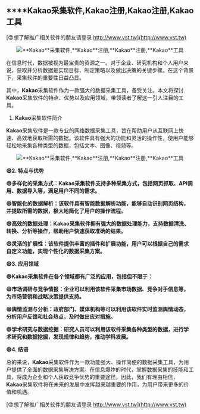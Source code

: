 ## ****Kakao**采集软件,**Kakao**注册,**Kakao**注册,**Kakao**工具**

[😍想了解推广相关软件的朋友请登录 http://www.vst.tw](http://www.vst.tw)

 <center><img src="https://vst.tw/MP4/tuiguang/png/2.png" alt="**Kakao**采集软件,**Kakao**注册,**Kakao**注册,**Kakao**工具"></center>

在信息时代，数据被视为最宝贵的资源之一。对于企业、研究机构和个人用户来说，获取并分析数据是实现目标、制定策略以及做出决策的关键步骤。在这个背景下，采集软件的重要性日益凸显。

其中，**Kakao**采集软件作为一款强大的数据采集工具，备受关注。本文将探讨**Kakao**采集软件的特点、优势以及应用领域，带领读者了解这一引人注目的工具。

1. **Kakao**采集软件简介

**Kakao**采集软件是一款专业的网络数据采集工具，旨在帮助用户从互联网上快速、高效地获取所需的数据。该软件具有强大的功能和灵活的操作性，使用户能够轻松地采集各种类型的数据，包括文本、图像、视频等。

 <center><img src="https://vst.tw/MP4/tuiguang/png/7.png" alt="**Kakao**采集软件,**Kakao**注册,**Kakao**注册,**Kakao**工具"></center>

**😄2. 特点与优势**

**😄多样化的采集方式：**Kakao**采集软件支持多种采集方式，包括网页抓取、API调用、数据导入等，满足用户不同的需求。**

**😄智能化的数据解析：该软件具有智能数据解析功能，能够自动识别网页结构，并提取所需的数据，极大地简化了用户的操作流程。**

**😄高效的数据处理：**Kakao**采集软件拥有强大的数据处理能力，支持数据清洗、转换、分析等操作，帮助用户快速获取准确的结果。**

**😄灵活的扩展性：该软件提供丰富的插件和扩展功能，用户可以根据自己的需求自定义功能，实现个性化的数据采集方案。**

**😄3. 应用领域**

**😄**Kakao**采集软件在各个领域都有广泛的应用，包括但不限于：**

**😄市场调研与竞争情报：企业可以利用该软件采集市场数据、竞争对手信息等，为市场营销和战略决策提供支持。**

**😄舆情监测与分析：政府部门、媒体机构等可以利用该软件实时监测舆情动态，分析用户反馈和社会热点，及时做出应对措施。**

**😄学术研究与数据挖掘：研究人员可以利用该软件采集各种类型的数据，进行学术研究和数据挖掘，发现规律和趋势，推动学科发展。**

**😄4. 结语**

总的来说，**Kakao**采集软件作为一款功能强大、操作简便的数据采集工具，为用户提供了全面的数据采集解决方案。在信息爆炸的时代，掌握数据采集的技能和工具，将成为企业和个人获取竞争优势的重要途径。因此，我们有理由相信，**Kakao**采集软件将在未来的发展中发挥越来越重要的作用，为用户带来更多的价值和机遇。

[😍想了解推广相关软件的朋友请登录 http://www.vst.tw](http://www.vst.tw)



